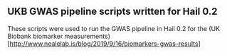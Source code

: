 ## UKB GWAS pipeline scripts written for Hail 0.2

These scripts were used to run the GWAS pipeline in Hail 0.2 for the (UK Biobank biomarker measurements)[http://www.nealelab.is/blog/2019/9/16/biomarkers-gwas-results]
